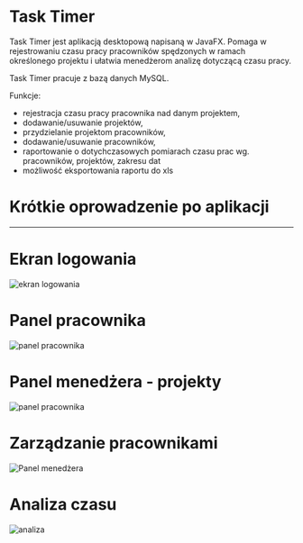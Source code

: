 # Task Timer

Task Timer jest aplikacją desktopową napisaną w JavaFX. Pomaga w rejestrowaniu czasu pracy pracowników spędzonych w ramach określonego projektu i ułatwia menedżerom analizę dotyczącą czasu pracy.

Task Timer pracuje z bazą danych MySQL.

Funkcje:
* rejestracja	czasu	pracy	pracownika	nad	danym projektem,	
* dodawanie/usuwanie	projektów,
* przydzielanie	projektom	pracowników,	
* dodawanie/usuwanie	pracowników,	
* raportowanie	o	dotychczasowych	pomiarach	czasu	prac	wg.	pracowników,	projektów,	zakresu	dat	
* możliwość	eksportowania	raportu	do	xls

# Krótkie oprowadzenie po aplikacji
--------------------------------------

# Ekran logowania

![ekran logowania](https://i.imgur.com/ebbvrlK.png)

# Panel pracownika

![panel pracownika](https://i.imgur.com/hte4pEP.png)

# Panel menedżera - projekty

![panel pracownika](https://i.imgur.com/jgA3As5.png)

# Zarządzanie pracownikami
![Panel menedżera](https://i.imgur.com/0QWgqek.png)

# Analiza czasu

![analiza](https://i.imgur.com/jSFXe2W.png)

